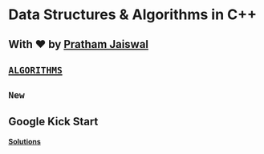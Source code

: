 # Data Structures & Algorithms in C++

## With ♥ by [Pratham Jaiswal](https://linkedin.com/in/pr47h4m)

## [``` ALGORITHMS ```](./Algorithms/README.md)

## ``` New ```
## Google Kick Start
#### [Solutions](./Google-KickStart/README.md)